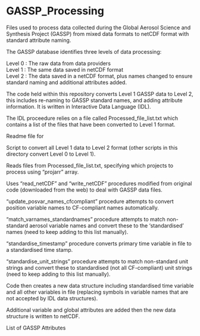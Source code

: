 # GASSP_Processing
Files used to process data collected during the Global Aerosol Science and Synthesis Project (GASSP) from mixed data formats to netCDF format with standard attribute naming.

The GASSP database identifies three levels of data processing:

Level 0 : The raw data from data providers <br>
Level 1 : The same data saved in netCDF format <br>
Level 2 : The data saved in a netCDF format, plus names changed to ensure standard naming and additional attributes added. <br>

The code held within this repository converts Level 1 GASSP data to Level 2, this includes re-naming to GASSP standard names, and adding attribute information.  It is written in Interactive Data Language (IDL).

The IDL proceedure relies on a file called Processed_file_list.txt which contains a list of the files that have been converted to Level 1 format. 


Readme file for 

Script to convert all Level 1 data to Level 2 format (other scripts in this directory convert Level 0 to Level 1).<br>

Reads files from Processed_file_list.txt, specifying which projects to process using “projarr” array.<br>

Uses “read_netCDF” and “write_netCDF” procedures modified from original code (downloaded from the web) to deal with GASSP data files.<br>

“update_posvar_names_cfcompliant” procedure attempts to convert position variable names to CF-compliant names automatically.<br>

“match_varnames_standardnames” procedure attempts to match non-standard aerosol variable names and convert these to the ‘standardised’ names (need to keep adding to this list manually).<br>

“standardise_timestamp” procedure converts primary time variable in file to a standardised time stamp.<br>

“standardise_unit_strings” procedure attempts to match non-standard unit strings and convert these to standardised (not all CF-compliant) unit strings (need to keep adding to this list manually).<br>

Code then creates a new data structure including standardised time variable and all other variables in file (replacing symbols in variable names that are not accepted by IDL data structures).<br>

Additional variable and global attributes are added then the new data structure is written to netCDF.<br>


List of GASSP Attributes

